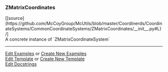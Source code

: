 ### <a id="McUtils.Coordinerds.CoordinateSystems.CommonCoordinateSystems.ZMatrixCoordinates">ZMatrixCoordinates</a> 
<div class="docs-source-link" markdown="1">
[[source](https://github.com/McCoyGroup/McUtils/blob/master/Coordinerds/CoordinateSystems/CommonCoordinateSystems/ZMatrixCoordinates/__init__.py#L)/]
</div>
A concrete instance of `ZMatrixCoordinateSystem`



___

[Edit Examples](https://github.com/McCoyGroup/McUtils/edit/master/ci/examples/McUtils/Coordinerds/CoordinateSystems/CommonCoordinateSystems/ZMatrixCoordinates.md) or 
[Create New Examples](https://github.com/McCoyGroup/McUtils/new/master/?filename=ci/examples/McUtils/Coordinerds/CoordinateSystems/CommonCoordinateSystems/ZMatrixCoordinates.md) <br/>
[Edit Template](https://github.com/McCoyGroup/McUtils/edit/master/ci/docs/McUtils/Coordinerds/CoordinateSystems/CommonCoordinateSystems/ZMatrixCoordinates.md) or 
[Create New Template](https://github.com/McCoyGroup/McUtils/new/master/?filename=ci/docs/templates/McUtils/Coordinerds/CoordinateSystems/CommonCoordinateSystems/ZMatrixCoordinates.md) <br/>
[Edit Docstrings](https://github.com/McCoyGroup/McUtils/edit/master/Coordinerds/CoordinateSystems/CommonCoordinateSystems/ZMatrixCoordinates/__init__.py#L?message=Update%20Docs)

